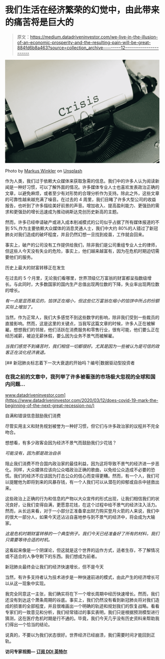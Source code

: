 # 我们生活在经济繁荣的幻觉中，由此带来的痛苦将是巨大的

> 原文：<https://medium.datadriveninvestor.com/we-live-in-the-illusion-of-an-economic-prosperity-and-the-resulting-pain-will-be-great-884fd6b8a463?source=collection_archive---------12----------------------->

![](img/d7e1bb5ca00906532b7a601d5868e26f.png)

Photo by [Markus Winkler](https://unsplash.com/@markuswinkler?utm_source=medium&utm_medium=referral) on [Unsplash](https://unsplash.com?utm_source=medium&utm_medium=referral)

作为人类，我们过于依赖大众媒体来获取急需的信息。我们中的许多人认为阅读新闻是一种好习惯，可以了解外面的情况。许多媒体专业人士也喜欢发表政治正确的文章，以避免麻烦，或者至少有对形势的合理分析作为支持。除此之外，这些文章的可靠性越来越充满了噪音。在过去的 4 周里，我们目睹了许多大型公司的收益报告，也听到了许多描绘美好前景的声音。增加收入、提高盈利能力、更强劲的需求和更强劲的增长迅速成为推动纳斯达克创历史新高的主题。

然而，许多已经申请破产或进入成本削减模式的公司似乎占据了所有媒体报道的不到 5%,作为主要依赖大众媒体的消息灵通人士，我们中大约 80%的人错过了新冠肺炎对我们造成的破坏程度，并且仍然幻想一旦找到疫苗，工作就会回来。

事实上，破产的公司没有工作提供给我们，除非我们是公司重组专业人士的律师，但这些人今天没有失业的危险，事实上，他们越来越富有，因为在危机时期迫切需要他们的服务。

历史上最大的财富转移正在发生

在过去的 5 个月里，无论我们看哪里，世界顶级亿万富翁的财富都呈指数级增长。与此同时，大多数国家的国内生产总值出现两位数的下降，失业率出现两位数的增长。

*有一点是显而易见的，馅饼正在缩小，但这些亿万富翁在缩小的馅饼中所占的份额实际上增加了。*

当然，作为正常人，我们大多感觉不到这些数字的影响，除非我们受到一些裁员的直接影响。然而，这是这里的关键点，当我写这篇文章的时候，许多人正在被解雇。想想我们的邻居，他们活跃在消费服务和零售行业，很有可能，他们要么正在经历减薪，被迫无薪休假，要么因为业务不景气而被解雇。

*当我们感觉不到痛苦时，我们相信一切都很好。尤其是因为一些被认为是可信的政客正在淡化经济衰退。*

[](https://www.datadriveninvestor.com/2020/03/12/does-covid-19-mark-the-beginning-of-the-next-great-recession-no/) [## 新冠肺炎标志着下一次大衰退的开始吗？编号|数据驱动型投资者

### 在我之前的文章中，我列举了许多被看涨的市场极大忽视的全球和国内问题…

www.datadriveninvestor.com](https://www.datadriveninvestor.com/2020/03/12/does-covid-19-mark-the-beginning-of-the-next-great-recession-no/) 

自满和错误信息鼓励我们消费

尽管实用主义和财务规划被誉为一种好习惯，但它们与许多政治家的议程并不完全吻合。

想想看，有多少政客会因为经济不景气而鼓励我们少花钱？

*可能没有，因为那是政治自杀*

阻止我们消费不符合国内政治家的最佳利益，因为这将导致不景气的经济进一步恶化。同样，大众媒体应该向公众唱政治正确的歌曲，以免给公众造成不必要的恐慌。我们的经济不应该因为打击公众的信心而变得更糟。然而，有一个人，我们可以提醒他为即将到来的风暴存钱，有一个人我们可以从潜在的抑郁或自杀中拯救出来。

这些政治上正确的行为和信息的产物以大众宣传的形式出现，让我们相信我们的状况良好，让我们变得自满，更愿意花钱，在这个过程中给不景气的经济注入活力。然而，从长远来看，对于一小部分正准备拿出财力购买登月火箭的人来说，我们中的很大一部分人，如果今天还沾沾自喜地参与到不景气的经济中，将会成为大输家。

*这是危机时期财富转移的一个典型例子。我们今天已经准备好了所有的材料，我们只需要等待合适的时机。*

这看起来像是一个阴谋论，但这就是这个世界的运作方式，适者生存，不了解情况或不适合的人争夺剩下的东西。我们想成为前者。

新冠肺炎最终会让我们的经济快速增长，但不是今天

当然，有许多支持者认为技术进步是一种快速前进的模式，由此产生的经济增长可以从这一现象中实现。

我完全同意这一主张，我们确实将在下一个增长周期中经历快速增长。然而，我们还没有到达这个萧条周期的谷底。事实上，我们仍然没有看到新冠肺炎将对我们造成的损害的全部程度，并且很难画出一个明确的轨迹和规划我们的恢复战略。看看专家们的一致意见和分析，我们经常错过的事实表明，我们只是根据预测模型进行猜测，这在医疗危机时期是行不通的。毕竟，我们今天几乎没有历史资料来帮助我们得出一个恰当的结论。

说真的，不要以为我们状态很好。世界经济已经崩溃，我们需要时间才能回到正轨。

**访问专家视图—** [**订阅 DDI 英特尔**](https://datadriveninvestor.com/ddi-intel)